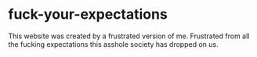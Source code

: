 # fuck-your-expectations
This website was created by a frustrated version of me. Frustrated from all the fucking expectations this asshole society has dropped on us.
